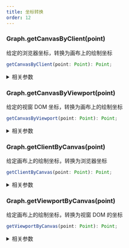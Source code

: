 ```yaml
---
title: 坐标转换
order: 12
---
```


### Graph.getCanvasByClient(point)

给定的浏览器坐标，转换为画布上的绘制坐标

```typescript
getCanvasByClient(point: Point): Point;
```

<details><summary>相关参数</summary>

<table><thead><tr><th>

参数

</th><th>

类型

</th><th>

描述

</th></tr></thead>
<tbody><tr><td>

point

</td><td>

[number, number] \| [number, number, number] \| Float32Array

</td><td>

浏览器坐标

</td></tr>
</tbody></table>

**返回值**：

- **类型：**[number, number] \| [number, number, number] \| Float32Array

- **描述：**画布上的绘制坐标

</details>

### Graph.getCanvasByViewport(point)

给定的视窗 DOM 坐标，转换为画布上的绘制坐标

```typescript
getCanvasByViewport(point: Point): Point;
```

<details><summary>相关参数</summary>

<table><thead><tr><th>

参数

</th><th>

类型

</th><th>

描述

</th></tr></thead>
<tbody><tr><td>

point

</td><td>

[number, number] \| [number, number, number] \| Float32Array

</td><td>

视窗坐标

</td></tr>
</tbody></table>

**返回值**：

- **类型：**[number, number] \| [number, number, number] \| Float32Array

- **描述：**画布上的绘制坐标

</details>

### Graph.getClientByCanvas(point)

给定画布上的绘制坐标，转换为浏览器坐标

```typescript
getClientByCanvas(point: Point): Point;
```

<details><summary>相关参数</summary>

<table><thead><tr><th>

参数

</th><th>

类型

</th><th>

描述

</th></tr></thead>
<tbody><tr><td>

point

</td><td>

[number, number] \| [number, number, number] \| Float32Array

</td><td>

画布坐标

</td></tr>
</tbody></table>

**返回值**：

- **类型：**[number, number] \| [number, number, number] \| Float32Array

- **描述：**浏览器坐标

</details>

### Graph.getViewportByCanvas(point)

给定画布上的绘制坐标，转换为视窗 DOM 的坐标

```typescript
getViewportByCanvas(point: Point): Point;
```

<details><summary>相关参数</summary>

<table><thead><tr><th>

参数

</th><th>

类型

</th><th>

描述

</th></tr></thead>
<tbody><tr><td>

point

</td><td>

[number, number] \| [number, number, number] \| Float32Array

</td><td>

画布坐标

</td></tr>
</tbody></table>

**返回值**：

- **类型：**[number, number] \| [number, number, number] \| Float32Array

- **描述：**视窗 DOM 的坐标

</details>

